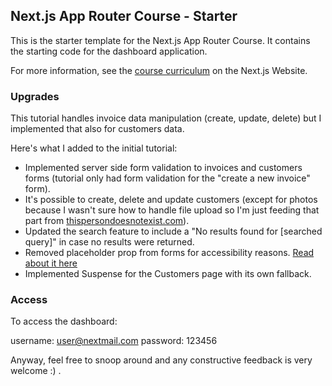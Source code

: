 ## Next.js App Router Course - Starter

This is the starter template for the Next.js App Router Course. It contains the starting code for the dashboard application.

For more information, see the [course curriculum](https://nextjs.org/learn) on the Next.js Website.

### Upgrades

This tutorial handles invoice data manipulation (create, update, delete) but I implemented that also for customers data.

Here's what I added to the initial tutorial:
* Implemented server side form validation to invoices and customers forms (tutorial only had form validation for the "create a new invoice" form).
* It's possible to create, delete and update customers (except for photos because I wasn't sure how to handle file upload so I'm just feeding that part from [thispersondoesnotexist.com](https://thispersondoesnotexist.com/)).
* Updated the search feature to include a "No results found for [searched query]" in case no results were returned.
* Removed placeholder prop from forms for accessibility reasons. [Read about it here](https://www.deque.com/blog/accessible-forms-the-problem-with-placeholders/)
* Implemented Suspense for the Customers page with its own fallback.

### Access

To access the dashboard:

username: user@nextmail.com
password: 123456
 
Anyway, feel free to snoop around and any constructive feedback is very welcome :) .

